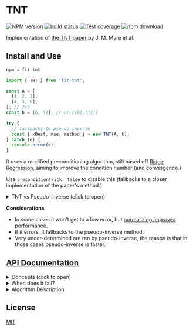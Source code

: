 # TNT

[![NPM version][npm-image]][npm-url]
[![build status][ci-image]][ci-url]
[![Test coverage][codecov-image]][codecov-url]
[![npm download][download-image]][download-url]

<!--
[![DOI](https://zenodo.org/badge/DOI/[DOINUMBER]/zenodo.8189402.svg)](https://doi.org/[DOINUMBER]/zenodo.8189402) -->

Implementation of [the TNT paper](https://ieeexplore.ieee.org/abstract/document/8425520) by J. M. Myre et al.

## Install and Use

```bash
npm i fit-tnt
```

```ts
import { TNT } from 'fit-tnt';

const A = [
  [1, 2, 3],
  [4, 5, 6],
]; // 2x3
const b = [6, 12]; // or [[6],[12]]

try {
  // fallbacks to pseudo inverse
  const { xBest, mse, method } = new TNT(A, b);
} catch (e) {
  console.error(e);
}
```

It uses a modified preconditioning algorithm, still based off [Ridge Regression](https://en.wikipedia.org/wiki/Ridge_regression), aiming to improve the condition number (and convergence.)

Use `preconditionTrick: false` to disable this (fallbacks to a closer implementation of the paper's method.)

<details>

<summary>TNT vs Pseudo-Inverse (click to open)</summary>

The smaller the **rows/columns** ratio, the more one should use the
pseudo inverse method (currently this `criticalRatio` is set to 1/10)

```
DIMENSIONS:  500 200

// first comes error at each exec
TNT 0 error:  0.056767708654328744
PI 0 error:  0.05676770865432878
TNT 1 error:  0.044906499328197645
PI 1 error:  0.04490649932819768
TNT 2 error:  0.04818591644803032
PI 2 error:  0.04818591644803034
// ...
TNT 9 error:  0.05553764914456371
PI 9 error:  0.05553764914456364

// the avg time
TNT AVG EX TIME:  0.09274175899999997
PI AVG EXEC TIME:  0.4914849491999999

// and the avg time ratio
RATIO (tnt/pi) AVG TIME:  0.18869704789731123 (about 5x faster.)
```

</details>

**Considerations**

- In some cases it won't get to a low error, but [normalizing improves performance.](https://stats.stackexchange.com/questions/306019/in-linear-regression-why-do-we-often-have-to-normalize-independent-variables-pr)
- If it errors, it fallbacks to the pseudo-inverse method.
- Very under-determined are ran by pseudo-inverse, the reason is that in those cases pseudo-inverse is faster.

## [API Documentation](https://newresu.github.io/fit-tnt/)

<details>
<summary>
Concepts (click to open)
</summary>

The linear problem appears in all science:

$$A\,x = b$$

and methods to solve it fast abound. In practice, this equation almost never the straightforward solution $A^{-1}$, so the Least-Squares approach is used to minimize the squared error in the predictions:

$$ E(x) = \mathrm{min}\_x \left|\left| A\,x -b \right|\right|\_2^2$$

i.e to minimize the $L_2$ (or $L_2^2$ which is equivalent.); this is the Least-Squares problem.

The solution, where the error-gradient is zero i.e $\nabla_x E(x)=0$ is $$A^T\,A x = A^T b$$

When computed directly (as done here), $A^T\,A$ has a condition number $\kappa (A^T A) = \kappa (A)^2$. This affects the precision of the solutions; especially when $\kappa (A) > 10^8$.

Larger condition number also tends to slow the convergence.

**TNT**

The Conjugate Gradient for Normal Residual (CGNR) is a popular method for solving Sparse Least-Squares problems, where the design matrix has many zeros.

The reason for "Large" is that systems with $m \lt\lt n$ can be solved faster and more accurately using the Pseudo-Inverse. Even though the QR decomposition-method can be more accurate, TNT tends to be faster in overdetermined problems where $m \approx n$ or $m \gt n$.

TNT revives CGNR for Dense Large matrices. It uses a modified version Preconditioned-CGNR to update $A^T\,A$ so that $A$ becomes positive definite which means it has full column rank.

To be clear, positive definite means:
$$x^T M x \gt 0$$

In our case:

$$x^T \,(A^T A)\, x \gt 0$$

This means:

$$(A\,x)^T (A x) \gt 0$$

Which means that each $(\ldots)$ must be non-zero. This happens only when the columns are linearly independent. If the columns of $A$ are linearly independent then it's invertible/non-singular, and $A^T A$ is invertible.

So we want to pre-condition $A^T A$ so that it is invertible.

However, this can happen while also returning $L = \mathrm{Cho}(A^T\,A)$ that has some near-zero value in the diagonal, blowing up the method.

</details>

<details>

<summary>When does it fail?</summary>

If the matrix is positive-definite but the Cholesky decomposition returns some very small number in the diagonal. This triggers a very large number in the back-substitution.

The root cause seems to be very-ill-conditioned matrices. [Related post.](https://math.stackexchange.com/questions/730421/is-aat-a-positive-definite-symmetric-matrix)

The pseudoInverse will do better since the condition number is the square root of the normal equations (used by TNT.)

I suspect that one could add the value in the diagonal in a smarter way, so that no value in $L$ is very near $0$, but it's hard to know what this implies for the accuracy.

</details>
<details>
<summary>
Algorithm Description
</summary>

1. Carry out product: $N=A^T\,A$ (`N` is Symmetric.)
2. [Cholesky Decomposition](https://en.wikipedia.org/wiki/Cholesky_decomposition) and factor: R, p = Cho(N)
3. `if !p: N = N + e\*I`, $\epsilon$ being a tiny number.
4. Residual $r_0 = A\,x_0 - b$
5. Gradient per coefficient ($r$), $g_0 = A^T r_0$
6. Error in the coefficients $z_0 = R^{-1}\,g_0$
7. Get $\alpha$ as `a = dot(z,g)/dot (r,r)`
8. Update $x$ as $x_{i+1}=x_{i} + a_i\times p_i$
9. Next residual $r_{i+1} = r_i - a_i \times r_i$
10. New gradient $g_{i+1} = A^T r_{i+1}$
11. New error in coefficients: $z_{i+1} = R^{-1}\,g_{i+1}$
12. Get $\beta$ `beta = dot(z_{i+1},g_{i+1})/dot (z_i,g_i)`

</details>

## License

[MIT](./LICENSE)

[npm-image]: https://img.shields.io/npm/v/fit-tnt.svg
[npm-url]: https://www.npmjs.com/package/fit-tnt
[ci-image]: https://github.com/newresu/fit-tnt/actions/workflows/nodejs.yml/badge.svg
[ci-url]: https://github.com/newresu/fit-tnt/actions/workflows/nodejs.yml
[codecov-image]: https://img.shields.io/codecov/c/github/newresu/fit-tnt.svg
[codecov-url]: https://codecov.io/gh/newresu/fit-tnt
[download-image]: https://img.shields.io/npm/dm/fit-tnt.svg
[download-url]: https://www.npmjs.com/package/fit-tnt
